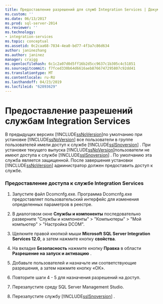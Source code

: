 ```yaml
---
title: Предоставление разрешений для служб Integration Services | Документация Майкрософт
ms.custom: ''
ms.date: 06/13/2017
ms.prod: sql-server-2014
ms.reviewer: ''
ms.technology:
- integration-services
ms.topic: conceptual
ms.assetid: 0c2caa68-7834-4ea0-bd77-4f3a7c86d634
author: janinezhang
ms.author: janinez
manager: craigg
ms.openlocfilehash: 6c1c2a07d0d5ff16b2d5cc9637c1b305c4c51851
ms.sourcegitcommit: f7fced330b64d6616aeb8766747295807c92dd41
ms.translationtype: MT
ms.contentlocale: ru-RU
ms.lasthandoff: 04/23/2019
ms.locfileid: "62893629"
---
```

# <a name="grant-permissions-to-integration-services-service"></a>Предоставление разрешений службам Integration Services
  В предыдущих версиях [!INCLUDE[ssNoVersion](../includes/ssnoversion-md.md)]по умолчанию при установке [!INCLUDE[ssNoVersion](../includes/ssnoversion-md.md)] все пользователи в группе пользователей имели доступ к службе [!INCLUDE[ssISnoversion](../includes/ssisnoversion-md.md)] . При установке текущего выпуска [!INCLUDE[ssNoVersion](../includes/ssnoversion-md.md)]пользователи не имеют доступа к службе [!INCLUDE[ssISnoversion](../includes/ssisnoversion-md.md)] . По умолчанию эта служба является защищенной. После завершения установки [!INCLUDE[ssNoVersion](../includes/ssnoversion-md.md)] администратор должен предоставить доступ к службе.  
  
### <a name="to-grant-access-to-the-integration-services-service"></a>Предоставление доступа к службе Integration Services  
  
1.  Запустите файл Dcomcnfg.exe. Программа Dcomcnfg.exe предоставляет пользовательский интерфейс для изменения определенных параметров в реестре.  
  
2.  В диалоговом окне **Службы и компоненты** последовательно разверните "Службы и компоненты" > "Компьютеры" > "Мой компьютер" > "Настройка DCOM".  
  
3.  Щелкните правой кнопкой мыши **Microsoft SQL Server Integration Services 12.0**, а затем нажмите кнопку **свойства**.  
  
4.  На вкладке **Безопасность** нажмите кнопку **Правка** в области **Разрешение на запуск и активацию** .  
  
5.  Добавьте пользователей и назначьте им соответствующие разрешения, а затем нажмите кнопку «ОК».  
  
6.  Повторите шаги 4 - 5 для назначения разрешений на доступ.  
  
7.  Перезапустите среду SQL Server Management Studio.  
  
8.  Перезапустите службу [!INCLUDE[ssISnoversion](../includes/ssisnoversion-md.md)] .  
  
  
